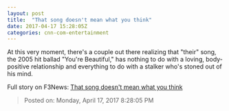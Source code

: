 ```yaml
---
layout: post
title:  "That song doesn't mean what you think"
date: 2017-04-17 15:28:05Z
categories: cnn-com-entertainment
---
```


At this very moment, there's a couple out there realizing that "their" song, the 2005 hit ballad "You're Beautiful," has nothing to do with a loving, body-positive relationship and everything to do with a stalker who's stoned out of his mind.


Full story on F3News: [That song doesn't mean what you think](http://www.f3nws.com/n/hZFJnE)

> Posted on: Monday, April 17, 2017 8:28:05 PM
